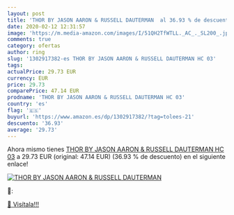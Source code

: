 ```yaml
---
layout: post
title: 'THOR BY JASON AARON & RUSSELL DAUTERMAN  al 36.93 % de descuento'
date: 2020-02-12 12:31:57
image: 'https://m.media-amazon.com/images/I/51QH2TfWTLL._AC_._SL200_.jpg'
comments: true
category: ofertas
author: ring
slug: '1302917382-es THOR BY JASON AARON & RUSSELL DAUTERMAN HC 03'
tags: 
actualPrice: 29.73 EUR
currency: EUR
price: 29.73
comparePrice: 47.14 EUR
prodname: 'THOR BY JASON AARON & RUSSELL DAUTERMAN HC 03'
country: 'es'
flag: '🇪🇸'
buyurl: 'https://www.amazon.es/dp/1302917382/?tag=tolees-21'
descuento: '36.93'
average: '29.73'
---
```


Ahora mismo tienes [THOR BY JASON AARON & RUSSELL DAUTERMAN HC 03](https://www.amazon.es/dp/1302917382/?tag=tolees-21) a 29.73 EUR (original: 47.14 EUR) (36.93 %  de descuento) en el siguiente enlace!

[![THOR BY JASON AARON & RUSSELL DAUTERMAN ](https://m.media-amazon.com/images/I/51QH2TfWTLL._AC_._SL200_.jpg)](https://www.amazon.es/dp/1302917382/?tag=tolees-21)

🔎:


[🛒 Visítala!!!](https://www.amazon.es/dp/1302917382/?tag=tolees-21)
